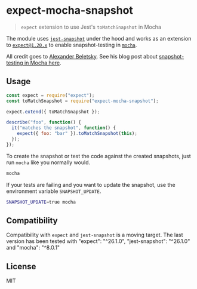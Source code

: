 # expect-mocha-snapshot

> `expect` extension to use Jest's `toMatchSnapshot` in Mocha

The module uses [`jest-snapshot`](https://github.com/facebook/jest/tree/master/packages/jest-snapshot) under the hood and works as an extension to [`expect@1.20.x`](https://github.com/mjackson/expect) to enable snapshot-testing in [`mocha`](https://github.com/mochajs/mocha).

All credit goes to [Alexander Beletsky](https://github.com/alexbeletsky). See his blog post about [snapshot-testing in Mocha here](https://medium.com/blogfoster-engineering/how-to-use-the-power-of-jests-snapshot-testing-without-using-jest-eff3239154e5).

## Usage

```js
const expect = require("expect");
const toMatchSnapshot = require("expect-mocha-snapshot");

expect.extend({ toMatchSnapshot });

describe("foo", function() {
  it("matches the snapshot", function() {
    expect({ foo: "bar" }).toMatchSnapshot(this);
  });
});
```

To create the snapshot or test the code against the created snapshots, just run `mocha` like you normally would.

```sh
mocha
```

If your tests are failing and you want to update the snapshot, use the environment variable `SNAPSHOT_UPDATE`.

```sh
SNAPSHOT_UPDATE=true mocha
```
## Compatibility

Compatibility with `expect` and `jest-snapshot` is a moving target.
The last version has been tested with "expect": "^26.1.0", "jest-snapshot": "^26.1.0" and "mocha": "^8.0.1"

## License

MIT

